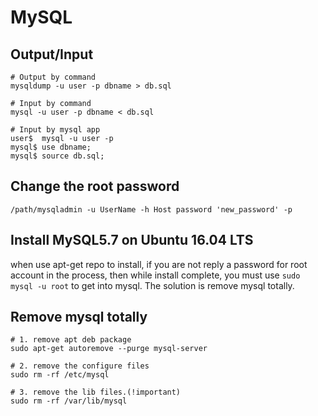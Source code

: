 # MySQL

## Output/Input

```shell
# Output by command
mysqldump -u user -p dbname > db.sql

# Input by command
mysql -u user -p dbname < db.sql

# Input by mysql app
user$  mysql -u user -p
mysql$ use dbname;
mysql$ source db.sql;
```

## Change the root password

```shell
/path/mysqladmin -u UserName -h Host password 'new_password' -p
```

## Install MySQL5.7 on Ubuntu 16.04 LTS

when use apt-get repo to install, if you are not reply a password for root account in the process, then while install complete, you must use `sudo mysql -u root` to get into mysql. The solution is remove mysql totally.

## Remove mysql totally

```shell
# 1. remove apt deb package
sudo apt-get autoremove --purge mysql-server

# 2. remove the configure files
sudo rm -rf /etc/mysql

# 3. remove the lib files.(!important)
sudo rm -rf /var/lib/mysql
```
